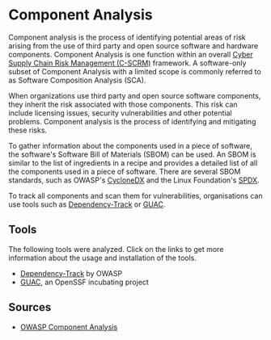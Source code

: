 # Component Analysis

Component analysis is the process of identifying potential areas of risk arising from the use of third party and open source software and hardware components. Component Analysis is one function within an overall [Cyber Supply Chain Risk Management (C-SCRM)](https://csrc.nist.gov/projects/cyber-supply-chain-risk-management) framework. A software-only subset of Component Analysis with a limited scope is commonly referred to as Software Composition Analysis (SCA).

When organizations use third party and open source software components, they inherit the risk associated with those components. This risk can include licensing issues, security vulnerabilities and other potential problems. Component analysis is the process of identifying and mitigating these risks.

To gather information about the components used in a piece of software, the software's Software Bill of Materials (SBOM) can be used. An SBOM is similar to the list of ingredients in a recipe and provides a detailed list of all the components used in a piece of software. There are several SBOM standards, such as OWASP's [CycloneDX](https://cyclonedx.org/) and the Linux Foundation's [SPDX](https://spdx.dev/).

To track all components and scan them for vulnerabilities, organisations can use tools such as [Dependency-Track](https://docs.dependencytrack.org/) or [GUAC](https://guac.sh/).

## Tools

The following tools were analyzed. Click on the links to get more information about the usage and installation of the tools.

- [Dependency-Track](./dependency-track/README.md) by OWASP
- [GUAC](./guac/README.md), an OpenSSF incubating project

## Sources

- [OWASP Component Analysis](https://owasp.org/www-community/Component_Analysis)
